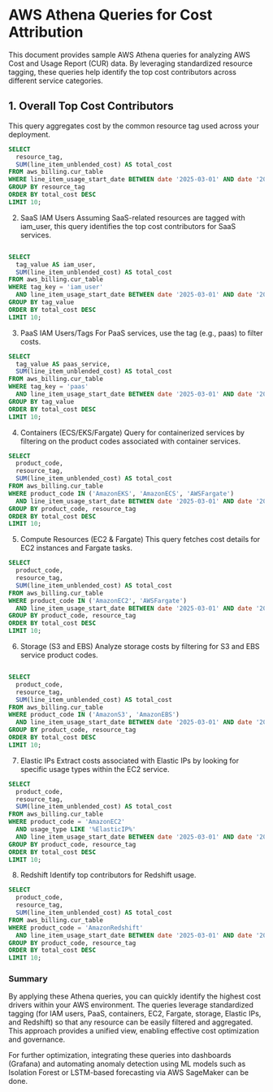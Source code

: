 # AWS Athena Queries for Cost Attribution

This document provides sample AWS Athena queries for analyzing AWS Cost and Usage Report (CUR) data. By leveraging standardized resource tagging, these queries help identify the top cost contributors across different service categories.


## 1. Overall Top Cost Contributors
This query aggregates cost by the common resource tag used across your deployment.
```sql
SELECT 
  resource_tag, 
  SUM(line_item_unblended_cost) AS total_cost
FROM aws_billing.cur_table
WHERE line_item_usage_start_date BETWEEN date '2025-03-01' AND date '2025-03-31'
GROUP BY resource_tag
ORDER BY total_cost DESC
LIMIT 10;
```


2. SaaS IAM Users
Assuming SaaS-related resources are tagged with iam_user, this query identifies the top cost contributors for SaaS services.

```sql

SELECT 
  tag_value AS iam_user, 
  SUM(line_item_unblended_cost) AS total_cost
FROM aws_billing.cur_table
WHERE tag_key = 'iam_user'
  AND line_item_usage_start_date BETWEEN date '2025-03-01' AND date '2025-03-31'
GROUP BY tag_value
ORDER BY total_cost DESC
LIMIT 10;
```

3. PaaS IAM Users/Tags
For PaaS services, use the tag (e.g., paas) to filter costs.

```sql
SELECT 
  tag_value AS paas_service, 
  SUM(line_item_unblended_cost) AS total_cost
FROM aws_billing.cur_table
WHERE tag_key = 'paas'
  AND line_item_usage_start_date BETWEEN date '2025-03-01' AND date '2025-03-31'
GROUP BY tag_value
ORDER BY total_cost DESC
LIMIT 10;
```

4. Containers (ECS/EKS/Fargate)
Query for containerized services by filtering on the product codes associated with container services.

```sql
SELECT 
  product_code, 
  resource_tag, 
  SUM(line_item_unblended_cost) AS total_cost
FROM aws_billing.cur_table
WHERE product_code IN ('AmazonEKS', 'AmazonECS', 'AWSFargate')
  AND line_item_usage_start_date BETWEEN date '2025-03-01' AND date '2025-03-31'
GROUP BY product_code, resource_tag
ORDER BY total_cost DESC
LIMIT 10;
```

5. Compute Resources (EC2 & Fargate)
This query fetches cost details for EC2 instances and Fargate tasks.

```sql
SELECT 
  product_code, 
  resource_tag, 
  SUM(line_item_unblended_cost) AS total_cost
FROM aws_billing.cur_table
WHERE product_code IN ('AmazonEC2', 'AWSFargate')
  AND line_item_usage_start_date BETWEEN date '2025-03-01' AND date '2025-03-31'
GROUP BY product_code, resource_tag
ORDER BY total_cost DESC
LIMIT 10;
```

6. Storage (S3 and EBS)
Analyze storage costs by filtering for S3 and EBS service product codes.
```sql

SELECT 
  product_code, 
  resource_tag, 
  SUM(line_item_unblended_cost) AS total_cost
FROM aws_billing.cur_table
WHERE product_code IN ('AmazonS3', 'AmazonEBS')
  AND line_item_usage_start_date BETWEEN date '2025-03-01' AND date '2025-03-31'
GROUP BY product_code, resource_tag
ORDER BY total_cost DESC
LIMIT 10;
```

7. Elastic IPs
Extract costs associated with Elastic IPs by looking for specific usage types within the EC2 service.

```sql
SELECT 
  product_code, 
  resource_tag, 
  SUM(line_item_unblended_cost) AS total_cost
FROM aws_billing.cur_table
WHERE product_code = 'AmazonEC2'
  AND usage_type LIKE '%ElasticIP%'
  AND line_item_usage_start_date BETWEEN date '2025-03-01' AND date '2025-03-31'
GROUP BY product_code, resource_tag
ORDER BY total_cost DESC
LIMIT 10;
```
8. Redshift
Identify top contributors for Redshift usage.

```sql
SELECT 
  product_code, 
  resource_tag, 
  SUM(line_item_unblended_cost) AS total_cost
FROM aws_billing.cur_table
WHERE product_code = 'AmazonRedshift'
  AND line_item_usage_start_date BETWEEN date '2025-03-01' AND date '2025-03-31'
GROUP BY product_code, resource_tag
ORDER BY total_cost DESC
LIMIT 10;
```
### Summary
By applying these Athena queries, you can quickly identify the highest cost drivers within your AWS environment. The queries leverage standardized tagging (for IAM users, PaaS, containers, EC2, Fargate, storage, Elastic IPs, and Redshift) so that any resource can be easily filtered and aggregated. This approach provides a unified view, enabling effective cost optimization and governance.

For further optimization, integrating these queries into dashboards (Grafana) and automating anomaly detection using ML models such as Isolation Forest or LSTM-based forecasting via AWS SageMaker can be done.
